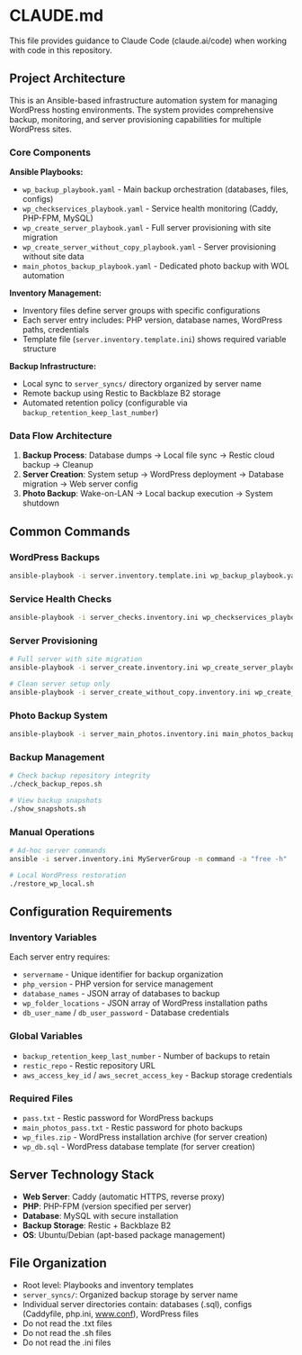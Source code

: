 # CLAUDE.md

This file provides guidance to Claude Code (claude.ai/code) when working with code in this repository.

## Project Architecture

This is an Ansible-based infrastructure automation system for managing WordPress hosting environments. The system provides comprehensive backup, monitoring, and server provisioning capabilities for multiple WordPress sites.

### Core Components

**Ansible Playbooks:**
- `wp_backup_playbook.yaml` - Main backup orchestration (databases, files, configs)
- `wp_checkservices_playbook.yaml` - Service health monitoring (Caddy, PHP-FPM, MySQL)
- `wp_create_server_playbook.yaml` - Full server provisioning with site migration
- `wp_create_server_without_copy_playbook.yaml` - Server provisioning without site data
- `main_photos_backup_playbook.yaml` - Dedicated photo backup with WOL automation

**Inventory Management:**
- Inventory files define server groups with specific configurations
- Each server entry includes: PHP version, database names, WordPress paths, credentials
- Template file (`server.inventory.template.ini`) shows required variable structure

**Backup Infrastructure:**
- Local sync to `server_syncs/` directory organized by server name
- Remote backup using Restic to Backblaze B2 storage
- Automated retention policy (configurable via `backup_retention_keep_last_number`)

### Data Flow Architecture

1. **Backup Process**: Database dumps → Local file sync → Restic cloud backup → Cleanup
2. **Server Creation**: System setup → WordPress deployment → Database migration → Web server config
3. **Photo Backup**: Wake-on-LAN → Local backup execution → System shutdown

## Common Commands

### WordPress Backups
```bash
ansible-playbook -i server.inventory.template.ini wp_backup_playbook.yaml
```

### Service Health Checks
```bash
ansible-playbook -i server_checks.inventory.ini wp_checkservices_playbook.yaml
```

### Server Provisioning
```bash
# Full server with site migration
ansible-playbook -i server_create.inventory.ini wp_create_server_playbook.yaml

# Clean server setup only
ansible-playbook -i server_create_without_copy.inventory.ini wp_create_server_without_copy_playbook.yaml
```

### Photo Backup System
```bash
ansible-playbook -i server_main_photos.inventory.ini main_photos_backup_playbook.yaml
```

### Backup Management
```bash
# Check backup repository integrity
./check_backup_repos.sh

# View backup snapshots
./show_snapshots.sh
```

### Manual Operations
```bash
# Ad-hoc server commands
ansible -i server.inventory.ini MyServerGroup -m command -a "free -h"

# Local WordPress restoration
./restore_wp_local.sh
```

## Configuration Requirements

### Inventory Variables
Each server entry requires:
- `servername` - Unique identifier for backup organization
- `php_version` - PHP version for service management
- `database_names` - JSON array of databases to backup
- `wp_folder_locations` - JSON array of WordPress installation paths
- `db_user_name` / `db_user_password` - Database credentials

### Global Variables
- `backup_retention_keep_last_number` - Number of backups to retain
- `restic_repo` - Restic repository URL
- `aws_access_key_id` / `aws_secret_access_key` - Backup storage credentials

### Required Files
- `pass.txt` - Restic password for WordPress backups
- `main_photos_pass.txt` - Restic password for photo backups
- `wp_files.zip` - WordPress installation archive (for server creation)
- `wp_db.sql` - WordPress database template (for server creation)

## Server Technology Stack

- **Web Server**: Caddy (automatic HTTPS, reverse proxy)
- **PHP**: PHP-FPM (version specified per server)
- **Database**: MySQL with secure installation
- **Backup Storage**: Restic + Backblaze B2
- **OS**: Ubuntu/Debian (apt-based package management)

## File Organization

- Root level: Playbooks and inventory templates
- `server_syncs/`: Organized backup storage by server name
- Individual server directories contain: databases (.sql), configs (Caddyfile, php.ini, www.conf), WordPress files
- Do not read the .txt files
- Do not read the .sh files
- Do not read the .ini files